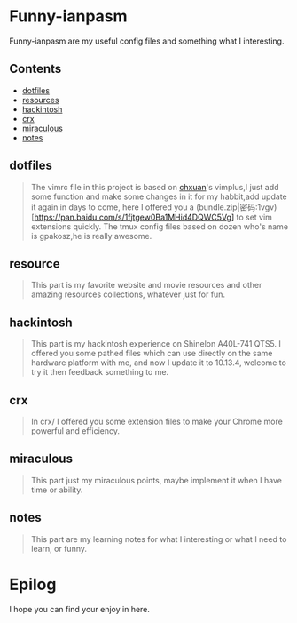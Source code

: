 # Funny-ianpasm

Funny-ianpasm are my useful config files and something what I interesting.

## Contents

* [dotfiles](#dotfiles)
* [resources](#resources)
* [hackintosh](#hackintosh)
* [crx](#crx)
* [miraculous](#miraculous)
* [notes](#notes)


## dotfiles

> The vimrc file in this project is based on [chxuan](https://github.com/chxuan)'s vimplus,I just add some function and make some changes in it for my habbit,add update it again in days to come, here I offered you a (bundle.zip|密码:1vgv)[https://pan.baidu.com/s/1fjtgew0Ba1MHid4DQWC5Vg] to set vim extensions quickly. The tmux config files based on dozen who's name is gpakosz,he is really awesome.



## resource

> This part is my favorite website and movie resources and other amazing resources collections, whatever just for fun.



## hackintosh

> This part is my hackintosh experience on Shinelon A40L-741 QTS5. I offered you some pathed files which can use directly on the same hardware platform with me, and now I update it to 10.13.4, welcome to try it then feedback something to me.



## crx

> In crx/ I offered you some extension files to make your Chrome more powerful and efficiency.



## miraculous

> This part just my miraculous points, maybe implement it when I have time or ability.



## notes

> This part are my learning notes for what I interesting or what I need to learn, or funny.




# Epilog

I hope you can find your enjoy in here.


